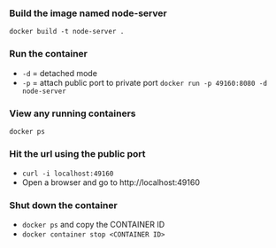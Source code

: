 ### Build the image named node-server
`docker build -t node-server .`
### Run the container
- `-d` = detached mode
- `-p` = attach public port to private port
`docker run -p 49160:8080 -d node-server`
### View any running containers
`docker ps`
### Hit the url using the public port
- `curl -i localhost:49160`
- Open a browser and go to http://localhost:49160
### Shut down the container
- `docker ps` and copy the CONTAINER ID
- `docker container stop <CONTAINER ID>`
